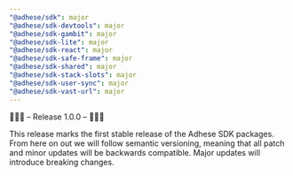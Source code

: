 ```yaml
---
"@adhese/sdk": major
"@adhese/sdk-devtools": major
"@adhese/sdk-gambit": major
"@adhese/sdk-lite": major
"@adhese/sdk-react": major
"@adhese/sdk-safe-frame": major
"@adhese/sdk-shared": major
"@adhese/sdk-stack-slots": major
"@adhese/sdk-user-sync": major
"@adhese/sdk-vast-url": major
---
```


🎉🎉🎉 – Release 1.0.0 – 🎉🎉🎉

This release marks the first stable release of the Adhese SDK packages. From here on out we will follow semantic
versioning, meaning that all patch and minor updates will be backwards compatible. Major updates will introduce
breaking changes.
